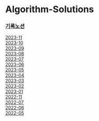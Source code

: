 # Algorithm-Solutions
### [기록노션](https://www.notion.so/2023-757752a8e173477fb22d9429ab9368fe)
[2023-11](./2023/programers/11)<br>
[2023-10](./2023/programers/10)<br>
[2023-09](./2023/programers/09)<br>
[2023-08](./2023/programers/08)<br>
[2023-07](./2023/programers/07)<br>
[2023-06](./2023/programers/06)<br>
[2023-05](./2023/programers/05)<br>
[2023-04](./2023/programers/04)<br>
[2023-03](./2023/programers/03)<br>
[2023-02](./2023/programers/02)<br>
[2023-01](./2023/programers/01)<br>
[2022-11](./solving-log-2211.md)<br>
[2022-07](./solving-log-2207.md)<br>
[2022-06](./solving-log-2206.md)<br>
[2022-05](./solving-log-2205.md)<br>




